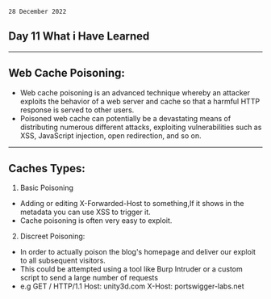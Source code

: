 `28 December 2022`

## **Day 11 What i Have Learned**

* * *

## **Web Cache Poisoning**:

- Web cache poisoning is an advanced technique whereby an attacker exploits the behavior of a web server and cache so that a harmful HTTP response is served to other users.
- Poisoned web cache can potentially be a devastating means of distributing numerous different attacks, exploiting vulnerabilities such as XSS, JavaScript injection, open redirection, and so on.
***
## **Caches Types**:

1.  Basic Poisoning

- Adding or editing X-Forwarded-Host to something,If it shows in the metadata you can use XSS to trigger it.
- Cache poisoning is often very easy to exploit.

2.  Discreet Poisoning:

- In order to actually poison the blog's homepage and deliver our exploit to all subsequent visitors.
- This could be attempted using a tool like Burp Intruder or a custom script to send a large number of requests
- e.g GET / HTTP/1.1
    Host: unity3d.com
    X-Host: portswigger-labs.net
    <script src="https://portswigger-labs.net/sites/files/foo.js">&lt;/script&gt;
- Taken together, these tell us the precise second we should send our payload to ensure our response gets cached.
3.  Selective Poisoning:
- Its Like The Second Cache Type.You need To deliver The Exploit,But Wont work On all Users.
    e.g GET / HTTP/1.1
    Host: redacted.com
    User-Agent: Mozilla/5.0 … Firefox/60.0
    X-Forwarded-Host: a">&lt;iframe onload=alert(1)&gt;
- However, the Vary header tells us that our User-Agent may be part of the cache key, and manual testing confirms this. This means that because we've claimed to be using Firefox 60, our exploit will only be served to other Firefox 60 users. We could use a list of popular user agents to ensure most visitors receive our exploit, but this behaviour has given us the option of more selective attacks
 4. DOM Poisoning   
 - Create a match and replace rule in Burp to add an 'X-Forwarded-Host: id.burpcollaborator.net' header to all requests, then browsed the site. When certain pages loaded, Firefox sent a JavaScript-generated request to Your server.
5. [Pratical Web Cache Poisoning](https://portswigger.net/research/practical-web-cache-poisoning).
- More Types Of Caches and Information On This Website.

## **Extra**:

1.  Cache Keys

- The concept of caching might sound clean and simple, but it hides some risky assumptions. Whenever a cache receives a request for a resource, it needs to decide whether it has a copy of this exact resource already saved and can reply with that, or if it needs to forward the request to the application server.
- e.g GET /blog/post.php?mobile=1 HTTP/1.1
    Host: example.com
    User-Agent: Mozilla/5.0 … Firefox/57.0
    Cookie: language=`en`;
    Connection: close
- As a result, the page will be served in the wrong language to the second visitor.
***
## **Labs**:

- [Web Cache Poisoning](https://portswigger.net/web-security/web-cache-poisoning).

## **Reports**:

1.  [Denial of service via cache poisoning](https://hackerone.com/reports/409370) ($2500).
2.  [Cache poisoning DoS to various TTS assets](https://hackerone.com/reports/728664) ($750).
3.  [Denial-of- service By Cache Poisoning The Cross-Origin Resource](https://hackerone.com/reports/921704) ($200).
4.  [DoS through cache poisoning using invalid HTTP parameters](https://hackerone.com/reports/326639) ($500).
5.  [Denial of service to WP-JSON API by cache poisoning the CORS allow origin header](https://hackerone.com/reports/591302) ($550).
																					   
***
## **The End**
